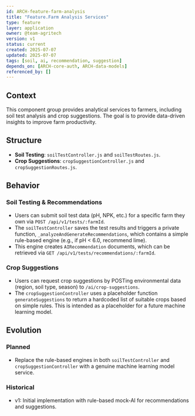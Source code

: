 ```yaml
---
id: ARCH-feature-farm-analysis
title: "Feature.Farm Analysis Services"
type: feature
layer: application
owner: @team-agritech
version: v1
status: current
created: 2025-07-07
updated: 2025-07-07
tags: [soil, ai, recommendation, suggestion]
depends_on: [ARCH-core-auth, ARCH-data-models]
referenced_by: []
---
```


## Context
This component group provides analytical services to farmers, including soil test analysis and crop suggestions. The goal is to provide data-driven insights to improve farm productivity.

## Structure
- **Soil Testing**: `soilTestController.js` and `soilTestRoutes.js`.
- **Crop Suggestions**: `cropSuggestionController.js` and `cropSuggestionRoutes.js`.

## Behavior
### Soil Testing & Recommendations
- Users can submit soil test data (pH, NPK, etc.) for a specific farm they own via `POST /api/v1/tests/:farmId`.
- The `soilTestController` saves the test results and triggers a private function, `_analyzeAndGenerateRecommendations`, which contains a simple rule-based engine (e.g., if pH < 6.0, recommend lime).
- This engine creates `AIRecommendation` documents, which can be retrieved via `GET /api/v1/tests/recommendations/:farmId`.

### Crop Suggestions
- Users can request crop suggestions by POSTing environmental data (region, soil type, season) to `/ai/crop-suggestions`.
- The `cropSuggestionController` uses a placeholder function `generateSuggestions` to return a hardcoded list of suitable crops based on simple rules. This is intended as a placeholder for a future machine learning model.

## Evolution
### Planned
- Replace the rule-based engines in both `soilTestController` and `cropSuggestionController` with a genuine machine learning model service.
### Historical
- v1: Initial implementation with rule-based mock-AI for recommendations and suggestions.
